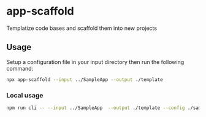 # app-scaffold

Templatize code bases and scaffold them into new projects

## Usage

Setup a configuration file in your input directory then run the following command:

```bash
npx app-scaffold --input ../SampleApp --output ./template
```

### Local usage

```bash
npm run cli -- --input ../SampleApp  --output ./template --config ./sample-config.json
```

